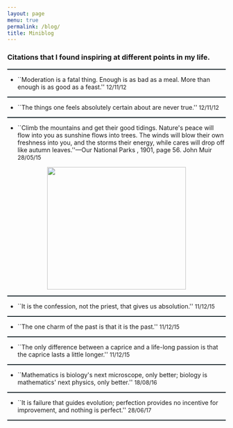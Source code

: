 ```yaml
---
layout: page
menu: true
permalink: /blog/
title: Miniblog
---
```


### Citations that I found inspiring at different points in my life.

<hr style="border-top-width:0px;border-right-width:0px;border-bottom-width:0px;border-left-width:0px;border-style:initial;border-color:initial;background-color:rgb(24,37,42);height:2px">
<div>
<div style="text-align:left;display:block;margin-right:auto;margin-left:auto">
<ul><li>``Moderation is a fatal thing. Enough is as bad as a meal. More than enough is as good as a feast.'' <font size="2">12/11/12</font></li></ul>
</div>
</div>
<div>
<hr style="border-top-width:0px;border-right-width:0px;border-bottom-width:0px;border-left-width:0px;border-style:initial;border-color:initial;background-color:rgb(24,37,42);height:2px">
<div style="text-align:left;display:block;margin-right:auto;margin-left:auto">
<ul><li>``The things one feels absolutely certain about are never true.'' <font size="2">12/11/12</font></li></ul>
</div>
</div>
<div>
<hr style="border-top-width:0px;border-right-width:0px;border-bottom-width:0px;border-left-width:0px;border-style:initial;border-color:initial;background-color:rgb(24,37,42);height:2px">
<div style="text-align:left;display:block;margin-right:auto;margin-left:auto">
<ul><li>``Climb the mountains and get their good tidings. Nature's peace will flow into you as sunshine flows into trees. The winds will blow their own freshness into you, and the storms their energy, while cares will drop off like autumn leaves.''—Our National Parks , 1901, page 56. John Muir <font size="2">28/05/15</font></li></ul>
<div style="display:block;text-align:center;margin-right:auto;margin-left:auto"><a href="https://sites.google.com/a/gavruskin.com/alexander/blog/IMG_0102.PNG?attredirects=0" imageanchor="1"><img border="0" height="282" src="https://sites.google.com/a/gavruskin.com/alexander/blog/IMG_0102.PNG" width="320"></a><br></div>
</div>
</div>
<div>
<hr style="border-top-width:0px;border-right-width:0px;border-bottom-width:0px;border-left-width:0px;border-style:initial;border-color:initial;background-color:rgb(24,37,42);height:2px">
<div style="text-align:left;display:block;margin-right:auto;margin-left:auto">
<ul><li>``It is the confession, not the priest, that gives us absolution.'' <font size="2">11/12/15</font></li></ul>
</div>
</div>
<div>
<hr style="border-top-width:0px;border-right-width:0px;border-bottom-width:0px;border-left-width:0px;border-style:initial;border-color:initial;background-color:rgb(24,37,42);height:2px">
<div style="text-align:left;display:block;margin-right:auto;margin-left:auto">
<ul><li>``The one charm of the past is that it is the past.'' <font size="2">11/12/15</font></li></ul>
</div>
</div>
<div>
<hr style="border-top-width:0px;border-right-width:0px;border-bottom-width:0px;border-left-width:0px;border-style:initial;border-color:initial;background-color:rgb(24,37,42);height:2px">
<div style="text-align:left;display:block;margin-right:auto;margin-left:auto">
<ul><li>``The only difference between a caprice and a life-long passion is that the caprice lasts a little longer.'' <font size="2">11/12/15</font></li></ul>
</div>
</div>
<div>
<hr style="border-top-width:0px;border-right-width:0px;border-bottom-width:0px;border-left-width:0px;border-style:initial;border-color:initial;background-color:rgb(24,37,42);height:2px">
<div style="text-align:left;display:block;margin-right:auto;margin-left:auto">
<ul><li>``Mathematics is biology's next microscope, only better; biology is mathematics' next physics, only better.'' <font size="2">18/08/16</font></li></ul>
</div>
</div>
<div>
<hr style="border-top-width:0px;border-right-width:0px;border-bottom-width:0px;border-left-width:0px;border-style:initial;border-color:initial;background-color:rgb(24,37,42);height:2px">
<div style="text-align:left;display:block;margin-right:auto;margin-left:auto">
<ul><li>``It is failure that guides evolution; perfection provides no incentive for improvement, and nothing is perfect.'' <font size="2">28/06/17</font></li></ul>
</div>
</div>
<div>
<hr style="border-top-width:0px;border-right-width:0px;border-bottom-width:0px;border-left-width:0px;border-style:initial;border-color:initial;background-color:rgb(24,37,42);height:2px">
<div style="text-align:left;display:block;margin-right:auto;margin-left:auto">
</div>
</div>
